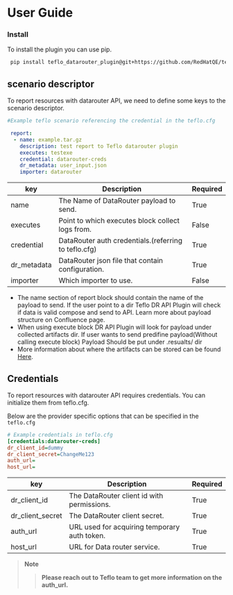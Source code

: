 # User Guide

### Install
To install the plugin you can use pip. 
```bash
 pip install teflo_datarouter_plugin@git+https://github.com/RedHatQE/teflo_datarouter_api_plugin.git@<tagged_branch>
```

## scenario descriptor
To report resources with datarouter API, we need to define some keys to the scenario descriptor.

  ```yaml
  #Example teflo scenario referencing the credential in the teflo.cfg
  
   report:
    - name: example.tar.gz
      description: test report to Teflo datarouter plugin
      executes: testexe
      credential: datarouter-creds
      dr_metadata: user_input.json
      importer: datarouter

  ```    


|key| Description | Required|
|  ---  |   ----  | ---  |
|name|The Name of DataRouter payload to send.| True|
|executes|Point to which executes block collect logs from.| False|
|credential|DataRouter auth credentials.(referring to teflo.cfg)| True|
|dr_metadata|DataRouter json file that contain configuration.| True|
|importer|Which importer to use.| False|

  * The name section of report block should contain the name of the payload to send.
If the user point to a dir Teflo DR API Plugin will check if data is valid compose and send to API.
Learn more about payload structure on Confluence page.
  * When using execute block DR API Plugin will look for payload under collected artifacts dir.
    If user wants to send predifine payload(Without calling execute block) Payload Should be put under .resualts/ dir
  * More information about where the artifacts can be stored can be found [Here](https://teflo.readthedocs.io/en/latest/users/definitions/report.html#finding-the-right-artifacts).

## Credentials
To report resources with datarouter API requires credentials. You can initialize them from teflo.cfg.

Below are the provider specific options that can be specified in the `teflo.cfg` 

```ini
# Example credentials in teflo.cfg
[credentials:datarouter-creds]
dr_client_id=dummy
dr_client_secret=ChangeMe123
auth_url=
host_url=
  ```

|key| Description | Required|
|  ---  |   ----  | ---  |
|dr_client_id|The DataRouter client id with permissions.| True|
|dr_client_secret|The DataRouter client secret.| True|
|auth_url|URL used for acquiring temporary auth token.| True|
|host_url|URL for Data router service.| True|

> **Note**  
>  > **Please reach out to Teflo team to get more information on the auth_url.**
